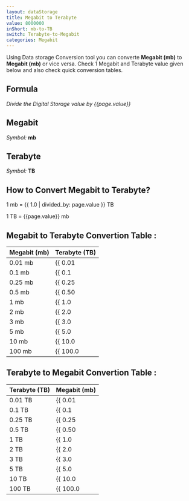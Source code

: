 ```yaml
---
layout: dataStorage
title: Megabit to Terabyte
value: 8000000
inShort: mb-to-TB
switch: Terabyte-to-Megabit
categories: Megabit
---
```


Using Data storage Conversion tool you can converte **Megabit (mb)** to **Megabit (mb)** or vice versa. Check 1 Megabit and Terabyte value given below and also check quick conversion tables.

## Formula
*Divide the Digital Storage value by {{page.value}}*

## Megabit
*Symbol:* **mb**

## Terabyte
*Symbol:* **TB**

## How to Convert Megabit to Terabyte?

1 mb = {{ 1.0 | divided_by: page.value }} TB

1 TB = {{page.value}} mb


## Megabit to Terabyte Convertion Table :

| Megabit (mb) | Terabyte (TB) |
| ---- | ---- |
| 0.01 mb | {{ 0.01 | divided_by: page.value }} TB |
| 0.1 mb | {{ 0.1 | divided_by: page.value }} TB |
| 0.25 mb | {{ 0.25 | divided_by: page.value }} TB |
| 0.5 mb | {{ 0.50 | divided_by: page.value }} TB |
| 1 mb | {{ 1.0 | divided_by: page.value }} TB |
| 2 mb | {{ 2.0 | divided_by: page.value }} TB |
| 3 mb | {{ 3.0 | divided_by: page.value }} TB |
| 5 mb | {{ 5.0 | divided_by: page.value }} TB |
| 10 mb | {{ 10.0 | divided_by: page.value }} TB |
| 100 mb | {{ 100.0 | divided_by: page.value }} TB |

## Terabyte to Megabit Convertion Table :

| Terabyte (TB) | Megabit (mb) |
| ---- | ---- |
| 0.01 TB | {{ 0.01 | times: page.value }} mb |
| 0.1 TB | {{ 0.1 | times: page.value }} mb |
| 0.25 TB | {{ 0.25 | times: page.value }} mb |
| 0.5 TB | {{ 0.50 | times: page.value }} mb |
| 1 TB | {{ 1.0 | times: page.value }} mb |
| 2 TB | {{ 2.0 | times: page.value }} mb |
| 3 TB | {{ 3.0 | times: page.value }} mb |
| 5 TB | {{ 5.0 | times: page.value }} mb |
| 10 TB | {{ 10.0 | times: page.value }} mb |
| 100 TB | {{ 100.0 | times: page.value }} mb |


<script>
document.getElementById('selectInput')[6].selected = true
document.getElementById('selectOutput')[16].selected = true
</script>

